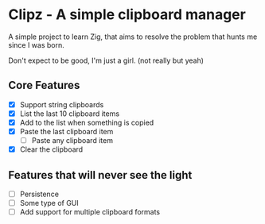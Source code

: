 # Clipz - A simple clipboard manager

A simple project to learn Zig, that aims to resolve the problem that hunts me since I was born.

Don't expect to be good, I'm just a girl. (not really but yeah)

## Core Features
- [x] Support string clipboards
- [x] List the last 10 clipboard items
- [x] Add to the list when something is copied
- [x] Paste the last clipboard item
	- [ ] Paste any clipboard item
- [x] Clear the clipboard

## Features that will never see the light
- [ ] Persistence
- [ ] Some type of GUI
- [ ] Add support for multiple clipboard formats
